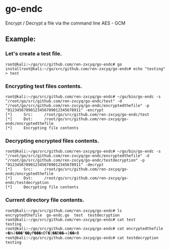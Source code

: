 # go-endc
Encrypt / Decrypt a file via the command line
AES - GCM

## Example:

### Let's create a test file.
```
root@kali:~/go/src/github.com/ren-zxcyq/go-endc# go installroot@kali:~/go/src/github.com/ren-zxcyq/go-endc# echo "testing" > test
```

### Encrypting test files contents.
```
root@kali:~/go/src/github.com/ren-zxcyq/go-endc# ~/go/bin/go-endc -s "/root/go/src/github.com/ren-zxcyq/go-endc/test" -d "/root/go/src/github.com/ren-zxcyq/go-endc/encryptedthefile" -p "01234567890123456789012345678911" -encrypt
[*]     Src:     /root/go/src/github.com/ren-zxcyq/go-endc/test
[*]     Dst:     /root/go/src/github.com/ren-zxcyq/go-endc/encryptedthefile
[*]     Encrypting file contents
```

### Decrypting encrypted files contents.
```
root@kali:~/go/src/github.com/ren-zxcyq/go-endc# ~/go/bin/go-endc -s "/root/go/src/github.com/ren-zxcyq/go-endc/encryptedthefile" -d "/root/go/src/github.com/ren-zxcyq/go-endc/testdecryption" -p "01234567890123456789012345678911" -decrypt
[*]     Src:     /root/go/src/github.com/ren-zxcyq/go-endc/encryptedthefile
[*]     Dst:     /root/go/src/github.com/ren-zxcyq/go-endc/testdecryption
[*]     Decrypting file contents
```

### Current directory file contents.
```
root@kali:~/go/src/github.com/ren-zxcyq/go-endc# ls
encryptedthefile  go-endc.go  test  testdecryption
root@kali:~/go/src/github.com/ren-zxcyq/go-endc# cat test
testing
root@kali:~/go/src/github.com/ren-zxcyq/go-endc# cat encryptedthefile 
>�Ԋ)���"��yP���nDT�|��D��ކ=}��<B 
root@kali:~/go/src/github.com/ren-zxcyq/go-endc# cat testdecryption 
testing
```
